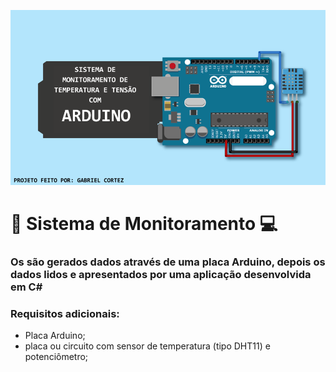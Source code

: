 ![Logo do Projeto](projeto1/imagens/banner.png)

# 📡 Sistema de Monitoramento 💻

### Os são gerados dados através de uma placa Arduino, depois os dados lidos e apresentados por uma aplicação desenvolvida em C#

### Requisitos adicionais:
- Placa Arduino;
- placa ou circuito com sensor de temperatura (tipo DHT11) e potenciômetro;
